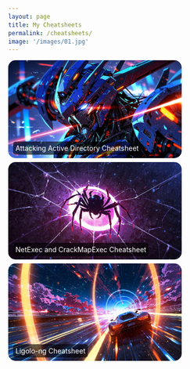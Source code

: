 ```yaml
---
layout: page
title: My Cheatsheets
permalink: /cheatsheets/
image: '/images/01.jpg'
---
```

<div style="position: relative; display: inline-block; margin-bottom: 5px;">
    <a href="/Attacking-Active-Directory-Cheatsheet">
        <img src="/images/10000.jpg" alt="Attacking Active Directory Cheatsheet" style="width: 355px; height: auto; border-radius: 15px;">
        <div style="position: absolute; bottom: 10px; left: 10px; color: white; background-color: rgba(0, 0, 0, 0.6); padding: 5px; border-radius: 5px;">
            Attacking Active Directory Cheatsheet
        </div>
    </a>
</div>

<div style="position: relative; display: inline-block; margin-bottom: 5px; margin-right: 5px;">
    <a href="/NetExec-and-CrackMapExec-Cheatsheet">
        <img src="/images/20.jpg" alt="NetExec and CrackMapExec Cheatsheet" style="width: 355px; height: auto; border-radius: 15px;">
        <div style="position: absolute; bottom: 10px; left: 10px; color: white; background-color: rgba(0, 0, 0, 0.6); padding: 5px; border-radius: 5px;">
            NetExec and CrackMapExec Cheatsheet
        </div>
    </a>
</div>

<div style="position: relative; display: inline-block; margin-bottom: 5px;">
    <a href="/Ligolo-ng-Cheatsheet">
        <img src="/images/21.jpg" alt="Ligolo-ng Cheatsheet" style="width: 355px; height: auto; border-radius: 15px;">
        <div style="position: absolute; bottom: 10px; left: 10px; color: white; background-color: rgba(0, 0, 0, 0.6); padding: 5px; border-radius: 5px;">
            Ligolo-ng Cheatsheet
        </div>
    </a>
</div>

